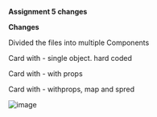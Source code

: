 **Assignment 5 changes**

**Changes**

Divided the files into multiple Components

Card with - single object. hard coded

Card with - with props

Card with - withprops, map and spred 

![image](https://user-images.githubusercontent.com/36517072/212456817-09284067-b54e-4ce4-a4f5-ab267ed2db25.png)
